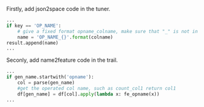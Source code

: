 Firstly, add json2space code in the tuner. 
```python
...
if key == 'OP_NAME':
    # give a fixed format opname_colname, make sure that "_" is not in column name.
    name = 'OP_NAME_{}'.format(colname)
result.append(name)
...	
```

Seconly, add name2feature code in the trail.

```python
...
if gen_name.startwith('opname'):
    col = parse(gen_name) 
    #get the operated col name, such as count_col1 return col1
    df[gen_name] = df[col].apply(lambda x: fe_opname(x))
...
```